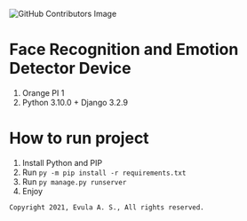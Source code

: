 ![GitHub Contributors Image](https://contrib.rocks/image?repo=BootyAss-inc/VITAZ)

# Face Recognition and Emotion Detector Device
1. Orange PI 1
1. Python 3.10.0 + Django 3.2.9

# How to run project
1. Install Python and PIP
1. Run `py -m pip install -r requirements.txt`
1. Run `py manage.py runserver`
1. Enjoy

```
Copyright 2021, Evula A. S., All rights reserved.
```